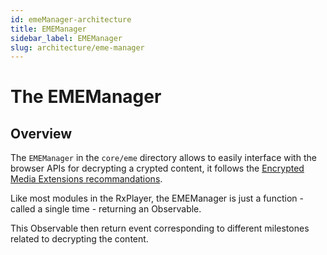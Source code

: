 ```yaml
---
id: emeManager-architecture
title: EMEManager
sidebar_label: EMEManager
slug: architecture/eme-manager
---
```


# The EMEManager

## Overview

The `EMEManager` in the `core/eme` directory allows to easily interface with
the browser APIs for decrypting a crypted content, it follows the [Encrypted
Media Extensions recommandations](https://www.w3.org/TR/encrypted-media/).

Like most modules in the RxPlayer, the EMEManager is just a function - called
a single time - returning an Observable.

This Observable then return event corresponding to different milestones related
to decrypting the content.
